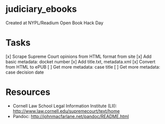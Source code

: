 # judiciary_ebooks

Created at NYPL/Readium Open Book Hack Day

# Tasks
[x] Scrape Supreme Court opinions from HTML format from site
[x] Add basic metadata: docket number
[x] Add title.txt, metadata.xml
[x] Convert from HTML to ePUB
[ ] Get more metadata: case title
[ ] Get more metadata: case decision date

# Resources
- Cornell Law School Legal Information Institute (LII): http://www.law.cornell.edu/supremecourt/text/home
- Pandoc: http://johnmacfarlane.net/pandoc/README.html